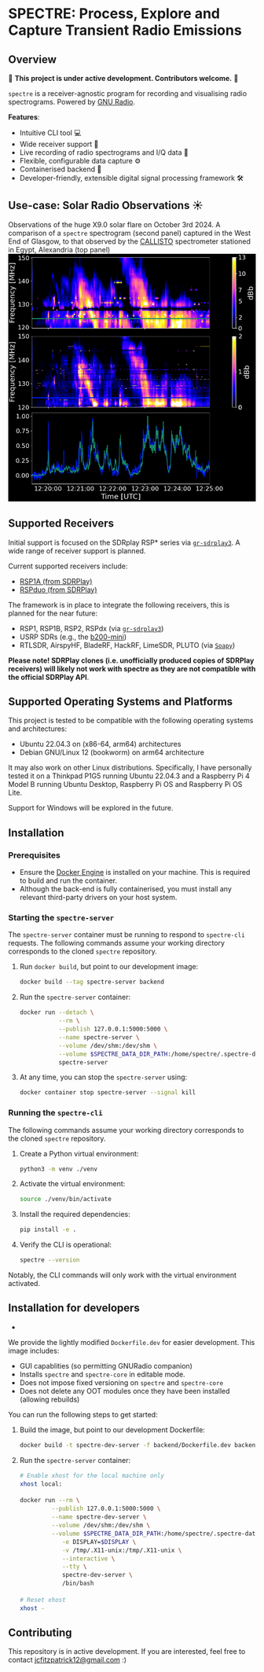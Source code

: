 # __SPECTRE: Process, Explore and Capture Transient Radio Emissions__

## Overview

:loudspeaker: **This project is under active development. Contributors welcome.**  :loudspeaker:

`spectre` is a receiver-agnostic program for recording and visualising radio spectrograms. Powered by [GNU Radio](https://www.gnuradio.org/).

**Features**:  

- Intuitive CLI tool :computer:
- Wide receiver support :satellite:
- Live recording of radio spectrograms and I/Q data :floppy_disk:
- Flexible, configurable data capture :gear:
- Containerised backend :whale:
- Developer-friendly, extensible digital signal processing framework :hammer_and_wrench:

## Use-case: Solar Radio Observations :sunny:
Observations of the huge X9.0 solar flare on October 3rd 2024. A comparison of a ```spectre``` spectrogram (second panel) captured in the West End of Glasgow, to that observed by the [CALLISTO](https://e-callisto.org/) spectrometer stationed in Egypt, Alexandria (top panel)
![Observations of the huge X9.0 solar flare on October 3rd 2024. A comparison of a spectre spectrogram (second panel) captured in the West End of Glasgow, to that observed by the CALLISTO spectrometer stationed in Egypt, Alexandria (top panel)](docs/gallery/comparison.png)


## Supported Receivers

Initial support is focused on the SDRplay RSP* series via [`gr-sdrplay3`](https://github.com/fventuri/gr-sdrplay3). A wide range of receiver support is planned.

Current supported receivers include:  

- [RSP1A (from SDRPlay)](https://www.sdrplay.com/rsp1a/)
- [RSPduo (from SDRPlay)](https://www.sdrplay.com/rspduo/)

The framework is in place to integrate the following receivers, this is planned for the near future:  

- RSP1, RSP1B, RSP2, RSPdx (via [`gr-sdrplay3`](https://github.com/fventuri/gr-sdrplay3))
- USRP SDRs (e.g., the [b200-mini](https://www.ettus.com/all-products/usrp-b200mini/))
- RTLSDR, AirspyHF, BladeRF, HackRF, LimeSDR, PLUTO (via [`Soapy`](https://wiki.gnuradio.org/index.php/Soapy))

**Please note! SDRPlay clones (i.e. unofficially produced copies of SDRPlay receivers) will likely not work with spectre as they are not compatible with the official SDRPlay API**. 

## Supported Operating Systems and Platforms
This project is tested to be compatible with the following operating systems and architectures:

- Ubuntu 22.04.3 on (x86-64, arm64) architectures
- Debian GNU/Linux 12 (bookworm) on arm64 architecture

It may also work on other Linux distributions. Specifically, I have personally tested it on a Thinkpad P1G5 running Ubuntu 22.04.3 and a Raspberry Pi 4 Model B running Ubuntu Desktop, Raspberry Pi OS and Raspberry Pi OS Lite.

Support for Windows will be explored in the future.


## Installation

### **Prerequisites**
- Ensure the [Docker Engine](https://docs.docker.com/engine/install/ubuntu/) is installed on your machine. This is required to build and run the container.
- Although the back-end is fully containerised, you must install any relevant third-party drivers on your host system.

### **Starting the `spectre-server`**
The `spectre-server` container must be running to respond to `spectre-cli` requests. The following commands assume your working directory corresponds to the cloned ```spectre``` repository.

1. Run ```docker build```, but point to our development image:  
   ```bash
   docker build --tag spectre-server backend
   ```

2. Run the `spectre-server` container:  
   ```bash
   docker run --detach \
              --rm \
              --publish 127.0.0.1:5000:5000 \
              --name spectre-server \
              --volume /dev/shm:/dev/shm \
              --volume $SPECTRE_DATA_DIR_PATH:/home/spectre/.spectre-data \
              spectre-server 
   ```
 
3. At any time, you can stop the ```spectre-server``` using:    
   ```bash
   docker container stop spectre-server --signal kill
   ```


### **Running the `spectre-cli`**
The following commands assume your working directory corresponds to the cloned ```spectre``` repository.

1. Create a Python virtual environment:  
   ```bash
   python3 -m venv ./venv
   ```

2. Activate the virtual environment:  
   ```bash
   source ./venv/bin/activate
   ```

3. Install the required dependencies:  
   ```bash
   pip install -e .
   ```

4. Verify the CLI is operational:  
   ```bash
   spectre --version
   ```
Notably, the CLI commands will only work with the virtual environment activated.


## Installation for developers
*
We provide the lightly modified ```Dockerfile.dev``` for easier development. This image includes:  

- GUI capablities (so permitting GNURadio companion)
- Installs ```spectre``` and ```spectre-core``` in editable mode.
- Does not impose fixed versioning on ```spectre``` and ```spectre-core```
- Does not delete any OOT modules once they have been installed (allowing rebuilds)

You can run the following steps to get started:  

1. Build the image, but point to our development Dockerfile:  
   ```bash
   docker build -t spectre-dev-server -f backend/Dockerfile.dev backend
   ```

2. Run the `spectre-server` container:  
   ```bash
   # Enable xhost for the local machine only
   xhost local:

   docker run --rm \
            --publish 127.0.0.1:5000:5000 \
            --name spectre-dev-server \
            --volume /dev/shm:/dev/shm \
            --volume $SPECTRE_DATA_DIR_PATH:/home/spectre/.spectre-data \
               -e DISPLAY=$DISPLAY \
               -v /tmp/.X11-unix:/tmp/.X11-unix \
               --interactive \
               --tty \
               spectre-dev-server \
               /bin/bash

   # Reset xhost
   xhost -
   ```


## Contributing
This repository is in active development. If you are interested, feel free to contact  jcfitzpatrick12@gmail.com :)

